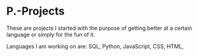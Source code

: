 # P.-Projects
These are projects I started with the purpose of getting better at a certain language or simply for the fun of it.

Languages I am working on are:
  SQL,
  Python,
  JavaScript,
  CSS,
  HTML,
